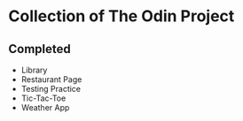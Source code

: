 # Collection of The Odin Project 

## Completed
- Library
- Restaurant Page
- Testing Practice
- Tic-Tac-Toe
- Weather App




